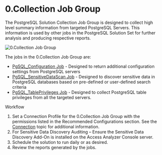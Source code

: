 # 0.Collection Job Group

The PostgreSQL Solution Collection Job Group is designed to collect high level summary information
from targeted PostgreSQL Servers. This information is used by other jobs in the PostgreSQL Solution
Set for further analysis and producing respective reports.

![0.Collection Job Group](/img/product_docs/accessanalyzer/12.0/solutions/databases/postgresql/collection/0.collectionjobgroup.webp)

The jobs in the 0.Collection Job Group are:

- [PgSQL_Configuration Job](/docs/accessanalyzer/12.0/solutions/databases/postgresql/collection/pgsql_configuration.md) - Designed to return additional configuration
  settings from PostgreSQL servers
- [PgSQL_SensitiveDataScan Job](/docs/accessanalyzer/12.0/solutions/databases/postgresql/collection/pgsql_sensitivedatascan.md) - Designed to discover sensitive data in
  PostgreSQL databases based on pre-defined or user-defined search criteria
- [PgSQL_TablePrivileges Job](/docs/accessanalyzer/12.0/solutions/databases/postgresql/collection/pgsql_tableprivileges.md) - Designed to collect PostgreSQL table
  privileges from all the targeted servers.

Workflow

1. Set a Connection Profile for the 0.Collection Job Group with the permissions listed in the
   Recommended Configurations section. See the
   [Connection](/docs/accessanalyzer/12.0/admin/settings/connection/overview.md) topic for additional information.
2. For Sensitive Data Discovery Auditing – Ensure the Sensitive Data Discovery Add-On is installed
   on the Access Analyzer Console server.
3. Schedule the solution to run daily or as desired.
4. Review the reports generated by the jobs.
